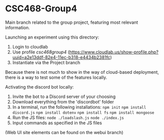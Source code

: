 # CSC468-Group4
Main branch related to the group project, featuring most relevant information.

Launching an experiment using this directory:
 1. Login to cloudlab
 2. Use profile *csc468group4* (https://www.cloudlab.us/show-profile.php?uuid=a2e13ddf-82e4-11ec-b318-e4434b2381fc)
 3. Instantiate via the Project branch

Because there is not much to show in the way of cloud-based deployment, there is a way to test some of the features locally.

Activating the discord bot locally:
 1. Invite the bot to a Discord server of your choosing
 2. Download everything from the 'discordbot' folder
 3. In a terminal, run the following installations:
`npm init`
`npm install discord.js`
`npm install dotenv`
`npm install fs`
`npm install mongoose`
 4. Run the JS files:
`node ./loadslash.js`
`node ./index.js`
 5. Input commands as specified in the JS files

(Web UI site elements can be found on the webui branch)
